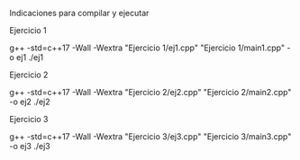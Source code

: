 Indicaciones para compilar y ejecutar

Ejercicio 1

g++ -std=c++17 -Wall -Wextra "Ejercicio 1/ej1.cpp" "Ejercicio 1/main1.cpp" -o ej1 
./ej1

Ejercicio 2

g++ -std=c++17 -Wall -Wextra "Ejercicio 2/ej2.cpp" "Ejercicio 2/main2.cpp" -o ej2
./ej2

Ejercicio 3

g++ -std=c++17 -Wall -Wextra "Ejercicio 3/ej3.cpp" "Ejercicio 3/main3.cpp" -o ej3
./ej3